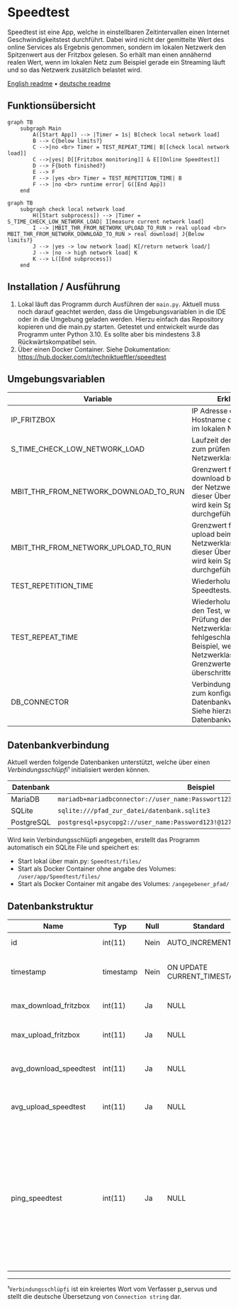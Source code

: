 # Speedtest

Speedtest ist eine App, welche in einstellbaren Zeitintervallen einen Internet Geschwindigkeitstest durchführt. Dabei wird nicht der gemittelte Wert des online Services als Ergebnis genommen, sondern im lokalen Netzwerk den Spitzenwert aus der Fritzbox gelesen. So erhält man einen annähernd realen Wert, wenn im lokalen Netz zum Beispiel gerade ein Streaming läuft und so das Netzwerk zusätzlich belastet wird.

[English readme](https://github.com/Technik-Tueftler/Speedtest/blob/main/README.md)
 • [deutsche readme](https://github.com/Technik-Tueftler/Speedtest/blob/main/README.de.md)

## Funktionsübersicht
```mermaid
graph TB
    subgraph Main
        A([Start App]) --> |Timer = 1s| B[check local network load]
        B --> C{below limits?}
        C -->|no <br> Timer = TEST_REPEAT_TIME| B[[check local network load]]
        C -->|yes| D[[Fritzbox monitoring]] & E[[Online Speedtest]]
        D --> F{both finished?}
        E --> F
        F --> |yes <br> Timer = TEST_REPETITION_TIME| B
        F --> |no <br> runtime error| G([End App])
    end
```

```mermaid
graph TB
    subgraph check local network load
        H([Start subprocess]) --> |Timer = S_TIME_CHECK_LOW_NETWORK_LOAD| I[measure current network load]
        I --> |MBIT_THR_FROM_NETWORK_UPLOAD_TO_RUN > real upload <br> MBIT_THR_FROM_NETWORK_DOWNLOAD_TO_RUN > real download| J{Below limits?}
        J --> |yes -> low network load| K[/return network load/]
        J --> |no -> high network load| K
        K --> L([End subprocess])
    end
```

## Installation / Ausführung
1. Lokal läuft das Programm durch Ausführen der `main.py`. Aktuell muss noch darauf geachtet werden, dass die Umgebungsvariablen in die IDE oder in die Umgebung geladen werden. Hierzu einfach das Repository kopieren und die main.py starten. Getestet und entwickelt wurde das Programm unter Python 3.10. Es sollte aber bis mindestens 3.8 Rückwärtskompatibel sein.
2. Über einen Docker Container. Siehe Dokumentation: <https://hub.docker.com/r/techniktueftler/speedtest>

## Umgebungsvariablen
|Variable|Erklärung|Einheit|Standardwert|
|---|---|---|---|
|IP_FRITZBOX|IP Adresse oder Hostname der Fritzbox im lokalen Netzwerk|-|`fritz.box`|
|S_TIME_CHECK_LOW_NETWORK_LOAD|Laufzeit der Messung zum prüfen der Netzwerklast|Sekunden|`10`|
|MBIT_THR_FROM_NETWORK_DOWNLOAD_TO_RUN|Grenzwert für den download beim prüfen der Netzwerklast. Wird dieser Überschritten, wird kein Speedtest durchgeführt.|Mbit/s|`10`|
|MBIT_THR_FROM_NETWORK_UPLOAD_TO_RUN|Grenzwert für den upload beim prüfen der Netzwerklast. Wird dieser Überschritten, wird kein Speedtest durchgeführt.|Mbit/s|`2`|
|TEST_REPETITION_TIME|Wiederholungszeit des Speedtests.|Sekunden|`21600`|
|TEST_REPEAT_TIME|Wiederholungszeit für den Test, wenn die Prüfung der Netzwerklast fehlgeschlagen ist. Beispiel, wenn die Netzwerklast die Grenzwerte überschritten hat.|Sekunden|`3600`|
|DB_CONNECTOR|Verbindungsschlüpfi¹ zum konfigurieren der Datenbankverbindung. Siehe hierzu Kapitel Datenbankverbindungen.|-|`sqlite:///./Speedtest/files/measurements.sqlite3`|

## Datenbankverbindung
Aktuell werden folgende Datenbanken unterstützt, welche über einen *Verbindungsschlüpfi*¹ initialisiert werden können.

|Datenbank|Beispiel|
|---|---|
|MariaDB|`mariadb+mariadbconnector://user_name:Passwort123!@127.0.0.1:3306/datenbank_name`|
|SQLite|`sqlite:///pfad_zur_datei/datenbank.sqlite3`|
|PostgreSQL|`postgresql+psycopg2://user_name:Password123!@127.0.0.1/database_name`|

Wird kein Verbindungsschlüpfi angegeben, erstellt das Programm automatisch ein SQLite File und speichert es:

* Start lokal über main.py: `Speedtest/files/`
* Start als Docker Container ohne angabe des Volumes: `/user/app/Speedtest/files/`
* Start als Docker Container mit angabe des Volumes: `/angegebener_pfad/`

## Datenbankstruktur
|Name|Typ|Null|Standard|Erklärung|Einheit|
|---|---|---|---|---|---|
|id|int(11)|Nein|AUTO_INCREMENT|Eindeutige ID des Eintrages|-|
|timestamp|timestamp|Nein|ON UPDATE CURRENT_TIMESTAMP()|Zeitpunkt der beendeten und eingetragenen Messung|-|
|max_download_fritzbox|int(11)|Ja|NULL|Maximalwert für den Download aus der Fritzbox|Bits/s|
|max_upload_fritzbox|int(11)|Ja|NULL|Maximalwert für den Upload aus der Fritzbox|Bits/s|
|avg_download_speedtest|int(11)|Ja|NULL|Zurückgegebener Wert für den Download von www.speedtest.net|Bits/s|
|avg_upload_speedtest|int(11)|Ja|NULL|Zurückgegebener Wert für den Upload von www.speedtest.net|Bits/s|
|ping_speedtest|int(11)|Ja|NULL|Zurückgegebener Wert für die Antwortzeit von www.speedtest.net. Dieser Wert unterscheidet sich stark und ist meist sehr hoch. Die Vermutung ist, dass hier auch die Durchlaufzeit des Programmes enthalten ist und spiegelt nicht die wahre Antwortzeit wieder.|ms|

----

¹`Verbindungsschlüpfi` ist ein kreiertes Wort vom Verfasser p_servus und stellt die deutsche Übersetzung von `Connection string` dar.